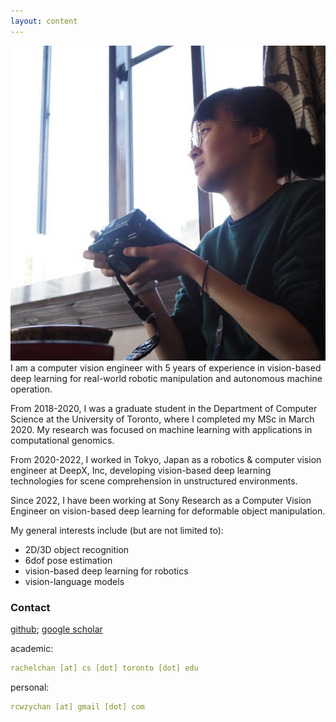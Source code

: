 ```yaml
---
layout: content
---
```


<img src="images/1750776178561.jpg">
I am a computer vision engineer with 5 years of experience in vision-based deep learning for real-world robotic manipulation and autonomous machine operation.

From 2018-2020, I was a graduate student in the Department of Computer Science at the University of Toronto, where I completed my MSc in March 2020. My research was focused on machine learning with applications in computational genomics. 
<!--I performed research on semi-supervised genome annotation methods in the <a href="https://hoffmanlab.org/">Hoffman lab</a> under the supervision of Prof. Michael Hoffman. -->
From 2020-2022, I worked in Tokyo, Japan as a robotics & computer vision engineer at DeepX, Inc, developing vision-based deep learning technologies for scene comprehension in unstructured environments.

Since 2022, I have been working at Sony Research as a Computer Vision Engineer on vision-based deep learning for deformable object manipulation.

My general interests include (but are not limited to):

<ul>
    <li>2D/3D object recognition</li>
    <li>6dof pose estimation</li>
    <li>vision-based deep learning for robotics</li>
    <li>vision-language models</li>
</ul>

### Contact

[github](https://github.com/rcwchan); 
[google scholar](https://scholar.google.ca/citations?user=sN1NTD4AAAAJ)<br>

academic:
~~~ yml
rachelchan [at] cs [dot] toronto [dot] edu
~~~

personal:
~~~ yml
rcwzychan [at] gmail [dot] com
~~~
